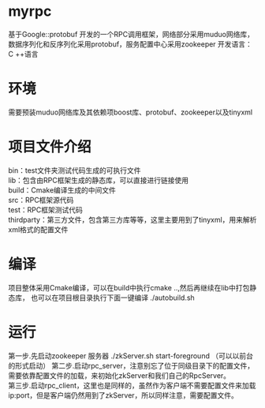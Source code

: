 # myrpc
基于Google::protobuf 开发的一个RPC调用框架，网络部分采用muduo网络库，数据序列化和反序列化采用protobuf，服务配置中心采用zookeeper
开发语言：C ++语言

# 环境
需要预装muduo网络库及其依赖项boost库、protobuf、zookeeper以及tinyxml

# 项目文件介绍
bin：test文件夹测试代码生成的可执行文件  
lib：包含由RPC框架生成的静态库，可以直接进行链接使用  
build：Cmake编译生成的中间文件  
src：RPC框架源代码  
test：RPC框架测试代码  
thirdparty：第三方文件，包含第三方库等等，这里主要用到了tinyxml，用来解析xml格式的配置文件  

# 编译
项目整体采用Cmake编译，可以在build中执行cmake ..,然后再继续在lib中打包静态库，
也可以在项目根目录执行下面一键编译  ./autobuild.sh 

# 运行
第一步.先启动zookeeper 服务器 ./zkServer.sh start-foreground （可以以前台的形式启动）
第二步.启动rpc_server，注意别忘了位于同级目录下的配置文件，需要依靠配置文件的加载，来初始化zkServer和我们自己的RpcServer。     
第三步.启动rpc_client，这里也是同样的，虽然作为客户端不需要配置文件来加载ip:port，但是客户端仍然用到了zkServer，所以同样注意，需要配置文件。

